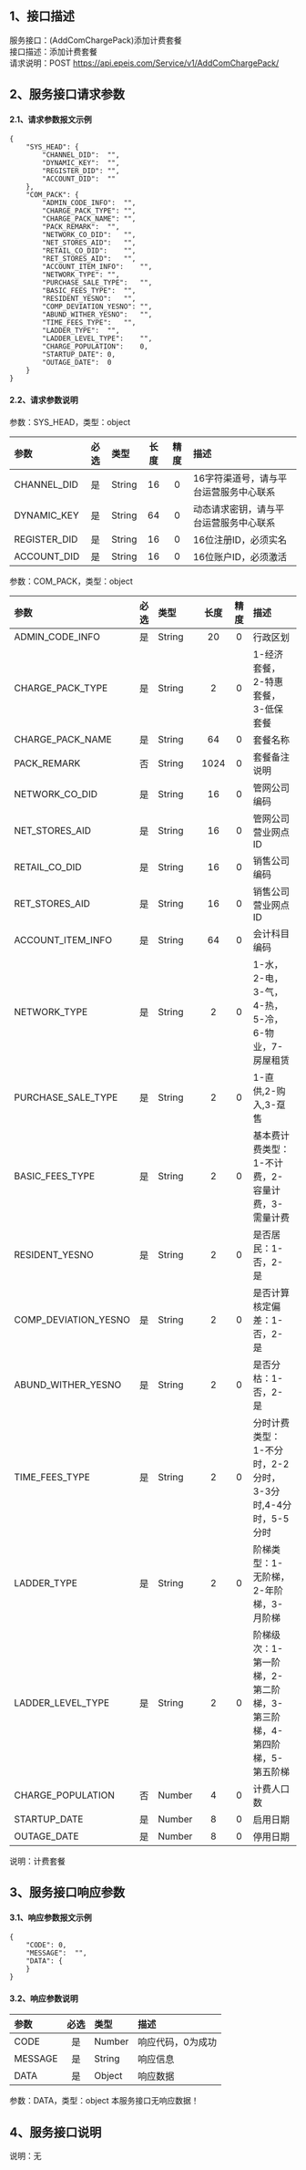 ## 1、接口描述  
服务接口：(AddComChargePack)添加计费套餐  
接口描述：添加计费套餐  
请求说明：POST https://api.epeis.com/Service/v1/AddComChargePack/  
  
## 2、服务接口请求参数  
#### 2.1、请求参数报文示例  
~~~  
{
	"SYS_HEAD":	{
		"CHANNEL_DID":	"",
		"DYNAMIC_KEY":	"",
		"REGISTER_DID":	"",
		"ACCOUNT_DID":	""
	},
	"COM_PACK":	{
		"ADMIN_CODE_INFO":	"",
		"CHARGE_PACK_TYPE":	"",
		"CHARGE_PACK_NAME":	"",
		"PACK_REMARK":	"",
		"NETWORK_CO_DID":	"",
		"NET_STORES_AID":	"",
		"RETAIL_CO_DID":	"",
		"RET_STORES_AID":	"",
		"ACCOUNT_ITEM_INFO":	"",
		"NETWORK_TYPE":	"",
		"PURCHASE_SALE_TYPE":	"",
		"BASIC_FEES_TYPE":	"",
		"RESIDENT_YESNO":	"",
		"COMP_DEVIATION_YESNO":	"",
		"ABUND_WITHER_YESNO":	"",
		"TIME_FEES_TYPE":	"",
		"LADDER_TYPE":	"",
		"LADDER_LEVEL_TYPE":	"",
		"CHARGE_POPULATION":	0,
		"STARTUP_DATE":	0,
		"OUTAGE_DATE":	0
	}
}  
~~~  
#### 2.2、请求参数说明  
参数：SYS_HEAD，类型：object  
  
| 参数 | 必选 | 类型 | 长度 | 精度 | 描述 |  
| :----------------- | :----: | :-------- | :----: | :----: | :---------------- |  
| CHANNEL_DID | 是 | String | 16 | 0 | 16字符渠道号，请与平台运营服务中心联系 |  
| DYNAMIC_KEY | 是 | String | 64 | 0 | 动态请求密钥，请与平台运营服务中心联系 |  
| REGISTER_DID      |  是  | String   | 16 | 0 | 16位注册ID，必须实名 |  
| ACCOUNT_DID       |  是  | String   | 16 | 0 | 16位账户ID，必须激活 |  
  
参数：COM_PACK，类型：object  
  
| 参数              | 必选 | 类型     | 长度 | 精度 | 描述             |  
| :----------------- | :----: | :-------- | :----: | :----: | :---------------- |  
| ADMIN_CODE_INFO |  是  | String   | 20 | 0 | 行政区划 |  
| CHARGE_PACK_TYPE |  是  | String   | 2 | 0 | 1-经济套餐，2-特惠套餐，3-低保套餐 |  
| CHARGE_PACK_NAME |  是  | String   | 64 | 0 | 套餐名称 |  
| PACK_REMARK |  否  | String   | 1024 | 0 | 套餐备注说明 |  
| NETWORK_CO_DID |  是  | String   | 16 | 0 | 管网公司编码 |  
| NET_STORES_AID |  是  | String   | 16 | 0 | 管网公司营业网点ID |  
| RETAIL_CO_DID |  是  | String   | 16 | 0 | 销售公司编码 |  
| RET_STORES_AID |  是  | String   | 16 | 0 | 销售公司营业网点ID |  
| ACCOUNT_ITEM_INFO |  是  | String   | 64 | 0 | 会计科目编码 |  
| NETWORK_TYPE |  是  | String   | 2 | 0 | 1-水，2-电，3-气，4-热，5-冷，6-物业，7-房屋租赁 |  
| PURCHASE_SALE_TYPE |  是  | String   | 2 | 0 | 1-直供,2-购入,3-趸售 |  
| BASIC_FEES_TYPE |  是  | String   | 2 | 0 | 基本费计费类型：1-不计费，2-容量计费，3-需量计费 |  
| RESIDENT_YESNO |  是  | String   | 2 | 0 | 是否居民：1-否，2-是 |  
| COMP_DEVIATION_YESNO |  是  | String   | 2 | 0 | 是否计算核定偏差：1-否，2-是 |  
| ABUND_WITHER_YESNO |  是  | String   | 2 | 0 | 是否分枯：1-否，2-是 |  
| TIME_FEES_TYPE |  是  | String   | 2 | 0 | 分时计费类型：1-不分时，2-2分时，3-3分时,4-4分时，5-5分时 |  
| LADDER_TYPE |  是  | String   | 2 | 0 | 阶梯类型：1-无阶梯，2-年阶梯，3-月阶梯 |  
| LADDER_LEVEL_TYPE |  是  | String   | 2 | 0 | 阶梯级次：1-第一阶梯，2-第二阶梯，3-第三阶梯，4-第四阶梯，5-第五阶梯 |  
| CHARGE_POPULATION |  否  | Number   | 4 | 0 | 计费人口数 |  
| STARTUP_DATE |  是  | Number   | 8 | 0 | 启用日期 |  
| OUTAGE_DATE |  是  | Number   | 8 | 0 | 停用日期 |  
  
说明：计费套餐  
  
## 3、服务接口响应参数  
#### 3.1、响应参数报文示例  
~~~  
{
	"CODE":	0,
	"MESSAGE":	"",
	"DATA":	{
	}
}  
~~~  
#### 3.2、响应参数说明  
  
| 参数              | 必选 | 类型     | 描述             |  
| :----------------- | :----: | :-------- | :---------------- |  
| CODE | 是 | Number | 响应代码，0为成功 |  
| MESSAGE | 是 | String | 响应信息 |  
| DATA | 是 | Object | 响应数据 |  
  
参数：DATA，类型：object 本服务接口无响应数据！  
## 4、服务接口说明  
说明：无  
